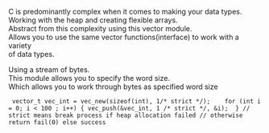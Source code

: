 C is predominantly complex when it comes to making your data types.  
Working with the heap and creating flexible arrays.  
Abstract from this complexity using this vector module.  
Allows you to use the same vector functions(interface) to work with a variety   
of data types.   

Using a stream of bytes.  
This module allows you to specify the word size.   
Which allows you to work through bytes as specified word size

`
vector_t vec_int = vec_new(sizeof(int), 1/* strict */);   
for (int i = 0; i < 100 ; i++) {
  vec_push(&vec_int, 1 /* strict */, &i); 
}
// strict means break process if heap allocation failed
// otherwise return fail(0) else success`
